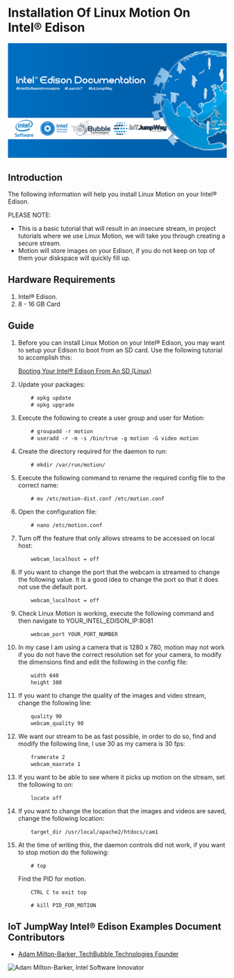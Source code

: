 # Installation Of Linux Motion On Intel® Edison

![TechBubble IoT JumpWay Docs](../../images/Docs/Intel-Edison-Documentation.png)   

## Introduction

The following information will help you install Linux Motion on your Intel® Edison.

PLEASE NOTE: 

- This is a basic tutorial that will result in an insecure stream, in project tutorials where we use Linux Motion, we will take you through creating a secure stream. 
- Motion will store images on your Edison, if you do not keep on top of them your diskspace will quickly fill up. 

## Hardware Requirements

1. Intel® Edison.
2. 8 - 16 GB Card

## Guide

1. Before you can install Linux Motion on your Intel® Edison, you may want to setup your Edison to boot from an SD card. Use the following tutorial to accomplish this:

    [Booting Your Intel® Edison From An SD (Linux)](https://github.com/TechBubbleTechnologies/IoT-JumpWay-Intel-Examples/blob/master/Intel-Edison/_DOCS/1-Booting-From-SD-Linux.md "Booting Your Intel® Edison From An SD (Linux)")

2. Update your packages:

    ```
        # opkg update
        # opkg upgrade
    ```

3. Execute the following to create a user group and user for Motion:

    ```
        # groupadd -r motion
        # useradd -r -m -s /bin/true -g motion -G video motion
    ```

4. Create the directory required for the daemon to run:

    ```
        # mkdir /var/run/motion/
    ```

5. Execute the following command to rename the required config file to the correct name:  

    ```
        # mv /etc/motion-dist.conf /etc/motion.conf
    ```

6. Open the configuration file: 

    ```
        # nano /etc/motion.conf
    ```
    
7. Turn off the feature that only allows streams to be accessed on local host:

    ```
        webcam_localhost = off
    ```

8. If you want to change the port that the webcam is streamed to change the following value. It is a good idea to change the port so that it does not use the default port.

    ```
        webcam_localhost = off
    ```

9. Check Linux Motion is working, execute the following command and then navigate to YOUR_INTEL_EDISON_IP:8081 

    ```
        webcam_port YOUR_PORT_NUMBER
    ```

9. In my case I am using a camera that is 1280 x 780, motion may not work if you do not have the correct resolution set for your camera, to modify the dimensions find and edit the following in the config file:

    ```
        width 640 
        height 380
    ```

10. If you want to change the quality of the images and video stream, change the following line:

    ```
        quality 90
        webcam_quality 90
    ```

11. We want our stream to be as fast possible, in order to do so, find and modify the following line, I use 30 as my camera is 30 fps:

    ```
        framerate 2
        webcam_maxrate 1
    ```

12. If you want to be able to see where it picks up motion on the stream, set the following to on:

    ```
        locate off
    ```

13. If you want to change the location that the images and videos are saved, change the following location:

    ```
        target_dir /usr/local/apache2/htdocs/cam1
    ```

13. At the time of writing this, the daemon controls did not work, if you want to stop motion do the following:

    ```
        # top
    ```

    Find the PID for motion.

    ```
        CTRL C to exit top
    ```

    ```
        # kill PID_FOR_MOTION
    ```

## IoT JumpWay Intel® Edison Examples Document Contributors

- [Adam Milton-Barker, TechBubble Technologies Founder](https://github.com/AdamMiltonBarker "Adam Milton-Barker, TechBubble Technologies Founder")

![Adam Milton-Barker,  Intel Software Innovator](../images/main/Intel-Software-Innovator.jpg)  